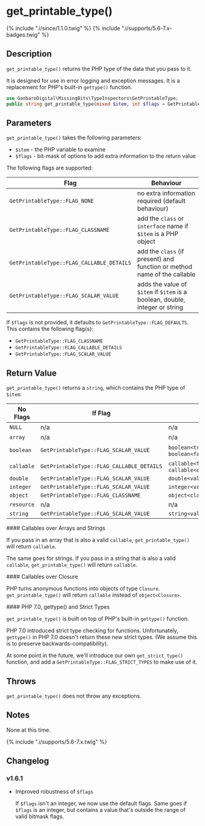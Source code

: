 # get_printable_type()

{% include ".i/since/1.1.0.twig" %}
{% include ".i/supports/5.6-7.x-badges.twig" %}

## Description

`get_printable_type()` returns the PHP type of the data that you pass to it.

It is designed for use in error logging and exception messages. It is a replacement for PHP's built-in `gettype()` function.

```php
use GanbaroDigital\MissingBits\TypeInspectors\GetPrintableType;
public string get_printable_type(mixed $item, int $flags = GetPrintableType::FLAGS_DEFAULT);
```

## Parameters

`get_printable_type()` takes the following parameters:

* `$item` - the PHP variable to examine
* `$flags` - bit-mask of options to add extra information to the return value

The following flags are supported:

Flag | Behaviour
-----|--------
`GetPrintableType::FLAG_NONE` | no extra information required (default behaviour)
`GetPrintableType::FLAG_CLASSNAME` | add the `class` or `interface` name if `$item` is a PHP object
`GetPrintableType::FLAG_CALLABLE_DETAILS` | add the `class` (if present) and function or method name of the callable
`GetPrintableType::FLAG_SCALAR_VALUE` | adds the value of `$item` if `$item` is a boolean, double, integer or string

If `$flags` is not provided, it defaults to `GetPrintableType::FLAG_DEFAULTS`. This contains the following flag(s):

* `GetPrintableType::FLAG_CLASSNAME`
* `GetPrintableType::FLAG_CALLABLE_DETAILS`
* `GetPrintableType::FLAG_SCALAR_VALUE`

## Return Value

`get_printable_type()` returns a `string`, which contains the PHP type of `$item`:

No Flags | If Flag | Then
---------|---------|------
`NULL` | n/a | n/a
`array` | n/a | n/a
`boolean` | `GetPrintableType::FLAG_SCALAR_VALUE` | `boolean<true>` or `boolean<false>`
`callable` | `GetPrintableType::FLAG_CALLABLE_DETAILS` | `callable<function>` or `callable<classname::method>`
`double` | `GetPrintableType::FLAG_SCALAR_VALUE` | `double<value>`
`integer` | `GetPrintableType::FLAG_SCALAR_VALUE` | `integer<value>`
`object` | `GetPrintableType::FLAG_CLASSNAME` | `object<classname>`
`resource` | n/a | n/a
`string` | `GetPrintableType::FLAG_SCALAR_VALUE` | `string<value>`

<div class="callout info" markdown="1">
#### Callables over Arrays and Strings

If you pass in an array that is also a valid `callable`, `get_printable_type()` will return `callable`.

The same goes for strings. If you pass in a string that is also a valid `callable`, `get_printable_type()` will return `callable`.
</div>

<div class="callout info" markdown="1">
#### Callables over Closure

PHP turns anonymous functions into objects of type `Closure`. `get_printable_type()` will return `callable` instead of `object<Closure>`.
</div>

<div class="callout warning" markdown="1">
#### PHP 7.0, gettype() and Strict Types

`get_printable_type()` is built on top of PHP's built-in `gettype()` function.

PHP 7.0 introduced strict type checking for functions. Unfortunately, `gettype()` in PHP 7.0 doesn't return these new strict types. (We assume this is to preserve backwards-compatibility).

At some point in the future, we'll introduce our own `get_strict_type()` function, and add a `GetPrintableType::FLAG_STRICT_TYPES` to make use of it.
</div>

## Throws

`get_printable_type()` does not throw any exceptions.

## Notes

None at this time.

{% include ".i/supports/5.6-7.x.twig" %}

## Changelog

### v1.6.1

* Improved robustness of `$flags`

  If `$flags` isn't an integer, we now use the default flags. Same goes if `$flags` is an integer, but contains a value that's outside the range of valid bitmask flags.
